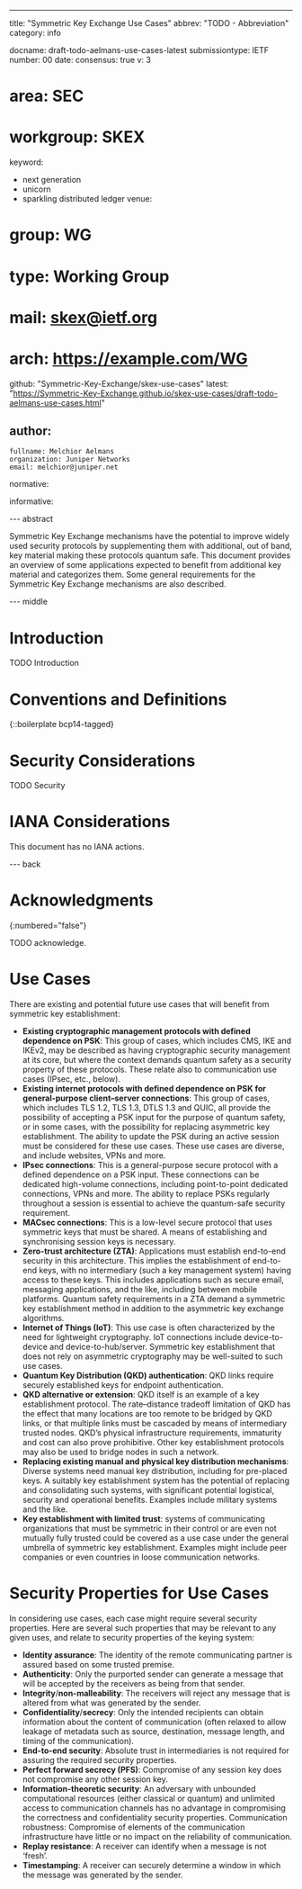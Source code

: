 ---
title: "Symmetric Key Exchange Use Cases"
abbrev: "TODO - Abbreviation"
category: info

docname: draft-todo-aelmans-use-cases-latest
submissiontype: IETF
number: 00
date:
consensus: true
v: 3
# area: SEC
# workgroup: SKEX
keyword:
 - next generation
 - unicorn
 - sparkling distributed ledger
venue:
#  group: WG
#  type: Working Group
#  mail: skex@ietf.org
#  arch: https://example.com/WG
  github: "Symmetric-Key-Exchange/skex-use-cases"
  latest: "https://Symmetric-Key-Exchange.github.io/skex-use-cases/draft-todo-aelmans-use-cases.html"

author:
 -
    fullname: Melchior Aelmans
    organization: Juniper Networks
    email: melchior@juniper.net

normative:

informative:


--- abstract

Symmetric Key Exchange mechanisms have the potential to improve widely used security protocols by supplementing them with additional, out of band, key material making these protocols quantum safe. This document provides an overview of some applications expected to benefit from additional key material and categorizes them. Some general requirements for the Symmetric Key Exchange mechanisms are also described.


--- middle

# Introduction

TODO Introduction


# Conventions and Definitions

{::boilerplate bcp14-tagged}


# Security Considerations

TODO Security


# IANA Considerations

This document has no IANA actions.


--- back

# Acknowledgments
{:numbered="false"}

TODO acknowledge.

# Use Cases

There are existing and potential future use cases that will benefit from symmetric key establishment:
* **Existing cryptographic management protocols with defined dependence on PSK**: This group of cases, which includes CMS, IKE and IKEv2, may be described as having cryptographic security management at its core, but where the context demands quantum safety as a security property of these protocols. These relate also to communication use cases (IPsec, etc., below).
* **Existing internet protocols with defined dependence on PSK for general-purpose client–server connections**: This group of cases, which includes TLS 1.2, TLS 1.3, DTLS 1.3 and QUIC, all provide the possibility of accepting a PSK input for the purpose of quantum safety, or in some cases, with the possibility for replacing asymmetric key establishment. The ability to update the PSK during an active session must be considered for these use cases.  These use cases are diverse, and include websites, VPNs and more.
* **IPsec connections**: This is a general-purpose secure protocol with a defined dependence on a PSK input.  These connections can be dedicated high-volume connections, including point-to-point dedicated connections, VPNs and more. The ability to replace PSKs regularly throughout a session is essential to achieve the quantum-safe security requirement.
* **MACsec connections**: This is a low-level secure protocol that uses symmetric keys that must be shared.  A means of establishing and synchronising session keys is necessary.
* **Zero-trust architecture (ZTA)**: Applications must establish end-to-end security in this architecture.  This implies the establishment of end-to-end keys, with no intermediary (such a key management system) having access to these keys.  This includes applications such as secure email, messaging applications, and the like, including between mobile platforms.  Quantum safety requirements in a ZTA demand a symmetric key establishment method in addition to the asymmetric key exchange algorithms.
* **Internet of Things (IoT)**: This use case is often characterized by the need for lightweight cryptography.  IoT connections include device-to-device and device-to-hub/server.  Symmetric key establishment that does not rely on asymmetric cryptography may be well-suited to such use cases.
* **Quantum Key Distribution (QKD) authentication**: QKD links require securely established keys for endpoint authentication. 
* **QKD alternative or extension**: QKD itself is an example of a key establishment protocol. The rate–distance tradeoff limitation of QKD has the effect that many locations are too remote to be bridged by QKD links, or that multiple links must be cascaded by means of intermediary trusted nodes.  QKD’s physical infrastructure requirements, immaturity and cost can also prove prohibitive.  Other key establishment protocols may also be used to bridge nodes in such a network.
* **Replacing existing manual and physical key distribution mechanisms**: Diverse systems need manual key distribution, including for pre-placed keys.  A suitably key establishment system has the potential of replacing and consolidating such systems, with significant potential logistical, security and operational benefits.  Examples include military systems and the like.
* **Key establishment with limited trust**: systems of communicating organizations that must be symmetric in their control or are even not mutually fully trusted could be covered as a use case under the general umbrella of symmetric key establishment.  Examples might include peer companies or even countries in loose communication networks. 

# Security Properties for Use Cases

In considering use cases, each case might require several security properties.  Here are several such properties that may be relevant to any given uses, and relate to security properties of the keying system:
* **Identity assurance**: The identity of the remote communicating partner is assured based on some trusted premise.
* **Authenticity**: Only the purported sender can generate a message that will be accepted by the receivers as being from that sender.
* **Integrity**/**non-malleability**: The receivers will reject any message that is altered from what was generated by the sender.
* **Confidentiality**/**secrecy**: Only the intended recipients can obtain information about the content of communication (often relaxed to allow leakage of metadata such as source, destination, message length, and timing of the communication).
* **End-to-end security**: Absolute trust in intermediaries is not required for assuring the required security properties.
* **Perfect forward secrecy (PFS)**: Compromise of any session key does not compromise any other session key.
* **Information-theoretic security**: An adversary with unbounded computational resources (either classical or quantum) and unlimited access to communication channels has no advantage in compromising the correctness and confidentiality security properties.
Communication robustness: Compromise of elements of the communication infrastructure have little or no impact on the reliability of communication.
* **Replay resistance**: A receiver can identify when a message is not ‘fresh’.
* **Timestamping**: A receiver can securely determine a window in which the message was generated by the sender.
